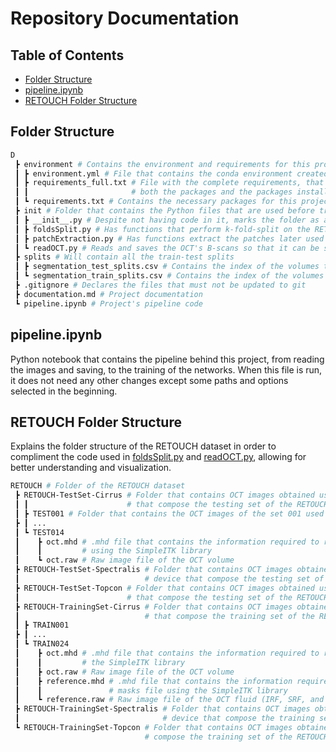 # Repository Documentation <!-- omit in toc -->

## Table of Contents <!-- omit in toc -->
- [Folder Structure](#folder-structure)
- [pipeline.ipynb](#pipelineipynb)
- [RETOUCH Folder Structure](#retouch-folder-structure)

## Folder Structure

```bash
D
 ┣ environment # Contains the environment and requirements for this project
 ┃ ┣ environment.yml # File that contains the conda environment created
 ┃ ┣ requirements_full.txt # File with the complete requirements, that include 
 ┃ ┃                       # both the packages and the packages installed because of those packages
 ┃ ┗ requirements.txt # Contains the necessary packages for this project and their respective versions
 ┣ init # Folder that contains the Python files that are used before training the networks, to prepare the data
 ┃ ┣ __init__.py # Despite not having code in it, marks the folder as a possible library and allows its use in Jupyter
 ┃ ┣ foldsSplit.py # Has functions that perform k-fold-split on the RETOUCH dataset, according to the project needs
 ┃ ┣ patchExtraction.py # Has functions extract the patches later used to train the networks
 ┃ ┗ readOCT.py # Reads and saves the OCT's B-scans so that it can be saved in the user's computer
 ┣ splits # Will contain all the train-test splits
 ┃ ┣ segmentation_test_splits.csv # Contains the index of the volumes that will be used in the testing of the segmentation models
 ┃ ┗ segmentation_train_splits.csv # Contains the index of the volumes that will be used in the training of the segmentation models
 ┣ .gitignore # Declares the files that must not be updated to git
 ┣ documentation.md # Project documentation
 ┗ pipeline.ipynb # Project's pipeline code
 ```

## pipeline.ipynb
Python notebook that contains the pipeline behind this project, from reading the images and saving, to the training of the networks. When this file is run, it does not need any other changes except some paths and options selected in the beginning. 

## RETOUCH Folder Structure
Explains the folder structure of the RETOUCH dataset in order to compliment the code used in [foldsSplit.py](./init/foldsSplit.py) and [readOCT.py](./init/readOCT.py), allowing for better understanding and visualization.

```bash
RETOUCH # Folder of the RETOUCH dataset
 ┣ RETOUCH-TestSet-Cirrus # Folder that contains OCT images obtained using the Cirrus device 
 ┃ ┃                      # that compose the testing set of the RETOUCH dataset
 ┃ ┣ TEST001 # Folder that contains the OCT images of the set 001 used in training
 ┣ ┃ ...
 ┃ ┗ TEST014
 ┃    ┣ oct.mhd # .mhd file that contains the information required to read the .raw OCT file 
 ┃    ┃         # using the SimpleITK library
 ┃    ┗ oct.raw # Raw image file of the OCT volume
 ┣ RETOUCH-TestSet-Spectralis # Folder that contains OCT images obtained using the Spectralis
 ┃                            # device that compose the testing set of the RETOUCH dataset
 ┣ RETOUCH-TestSet-Topcon # Folder that contains OCT images obtained using the Topcon device 
 ┃                        # that compose the testing set of the RETOUCH dataset
 ┣ RETOUCH-TrainingSet-Cirrus # Folder that contains OCT images obtained using the Cirrus device 
 ┃                            # that compose the training set of the RETOUCH dataset
 ┃ ┣ TRAIN001
 ┣ ┃ ...
 ┃ ┗ TRAIN024
 ┃    ┣ oct.mhd # .mhd file that contains the information required to read the .raw OCT file using 
 ┃    ┃         # the SimpleITK library
 ┃    ┣ oct.raw # Raw image file of the OCT volume
 ┃    ┣ reference.mhd # .mhd file that contains the information required to read the .raw OCT fluid
 ┃    ┃               # masks file using the SimpleITK library
 ┃    ┗ reference.raw # Raw image file of the OCT fluid (IRF, SRF, and PED) masks
 ┣ RETOUCH-TrainingSet-Spectralis # Folder that contains OCT images obtained using the Spectralis
 ┃                                # device that compose the training set of the RETOUCH dataset
 ┗ RETOUCH-TrainingSet-Topcon # Folder that contains OCT images obtained using the Topcon device that
                              # compose the training set of the RETOUCH dataset
 ```